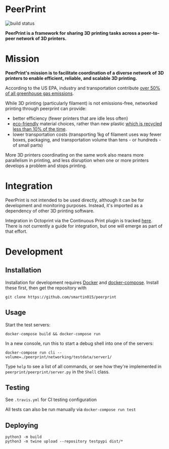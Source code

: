 # PeerPrint

![build status](https://img.shields.io/travis/smartin015/peerprint/main?style=plastic)

**PeerPrint is a framework for sharing 3D printing tasks across a peer-to-peer network of 3D printers.**

# Mission

**PeerPrint's mission is to facilitate coordination of a diverse network of 3D printers to enable efficient, reliable, and scalable 3D printing.**

According to the US EPA, industry and transportation contribute [over 50% of all greenhouse gas emissions](https://www.epa.gov/ghgemissions/sources-greenhouse-gas-emissions). 

While 3D printing (particularly filament) is not emissions-free, networked printing through peerprint can provide:

* better efficiency (fewer printers that are idle less often)
* [eco-friendly](https://us.polymaker.com/products/polyterra-pla) material choices, rather than new plastic [which is recycled less than 10% of the time](https://www.epa.gov/facts-and-figures-about-materials-waste-and-recycling/plastics-material-specific-data).
* lower transportation costs (transporting 1kg of filament uses way fewer boxes, packaging, and transportation volume than tens - or hundreds - of small parts)

More 3D printers coordinating on the same work also means more parallelism in printing, and less disruption when one or more printers develops a problem and stops printing.

# Integration

PeerPrint is not intended to be used directly, although it can be for development and monitoring purposes. Instead, it's imported as a dependency of other 3D printing software. 

Integration in Octoprint via the Continuous Print plugin is tracked [here](https://github.com/smartin015/continuousprint/issues/35). There is not currently a guide for integration, but one will emerge as part of that effort.

# Development

## Installation

Installation for development requires [Docker](https://www.docker.com/) and [docker-compose](https://docs.docker.com/compose/). Install these first, then get the repository with

```
git clone https://github.com/smartin015/peerprint
```

## Usage

Start the test servers:

```shell
docker-compose build && docker-compose run
```

In a new console, run this to start a debug shell into one of the servers:

```
docker-compose run cli --volume=./peerprint/networking/testdata/server1/
```

Type `help` to see a list of all commands, or see how they're implemented in `peerprint/peerprint/server.py` in the `Shell` class.

## Testing

See `.travis.yml` for CI testing configuration

All tests can also be run manually via `docker-compose run test`

## Deploying

```
python3 -m build
python3 -m twine upload --repository testpypi dist/*
```
